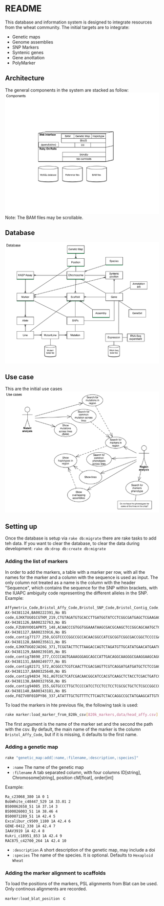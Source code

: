 # README 

This database and information system is designed to integrate resources from the wheat community. The initial targets are to integrate:

* Genetic maps
* Genome assemblies
* SNP Markers
* Syntenic genes
* Gene anottation
* PolyMarker

## Architecture

The general components in the system are stacked as follow:
![](doc/Arch.png)
Note: The BAM files may be scrollable.


## Database


![](doc/Database.png)


## Use case
This are the initial use cases
![](doc/UseCase.png)



## Setting up

Once the database is setup via ```rake db:migrate``` there are rake tasks to add teh data. If you want to clear the database, to clear the data during development: ```rake db:drop db:create db:migrate```

### Adding the list of markers
In order to add the markers, a table with a marker per row, with all the names for the marker and a column with the sequence is used as input. The only column not treated as a name is the column with the header "Sequence", which contains the sequence for the SNP within brackets, with the IUAPC ambiguity code representing the different alleles in the SNP. 
Example:

```
Affymetrix_Code,Bristol_Affy_Code,Bristol_SNP_Code,Bristol_Contig_Code,Sequence
AX-94381124,BA00222391,No BS code,GJKKTUG01CGTKM_219,CTGTAGATGTGCACCTTGATGGTATCCTCGGCGATGAGCTCGAAGACGCA[R]ACNTCGAACTTCTCCAGATTGTTGCCGATCGAGAACTGGCTCCAGCCTCT
AX-94381126,BA00232763,No BS code,FZU8VVO01APRT5_148,ACAACCCGTGGTGGAAATAAGCGACGCAAGCTCCGGCAGCAATGCTCACT[Y]GNGTGATATGTTAAGCCTCCTGCCCAGTCCTAAGAACGCTGCTATAAGAC
AX-94381127,BA00233916,No BS code,contig77177_250,GCGTCCCCGGCCGCCACAACGGCCATCGCGGTCGGCGACCGGCTCCCCGA[M]NCGACGCTCTCCTACTTCGACGCCCCCGACGGCGAGCTGAAGACGGTGAC
AX-94381128,BA00235611,No BS code,GJKKTUG02JAI6G_371,TCGGTACTTCTTAAGACCAGTCTAGATGTTGCATATGAACATGAATCAAT[Y]GGGGTNACGCACATCATCAACAGATGATGTCACAATAAGAGTGGAGAGAG
AX-94381129,BA00239105,No BS code,contig78690_277,CCCCCAGTGAAAGGGAGCAGCCATTGACAGGCAAGGGCGAAGGAAGCAGC[R]ACGGNGCAGAACAAGACAGAGAGCAGGGGGCATGGGGGAGAAGGCTGCGG
AX-94381131,BA00249777,No BS code,contig82171_572,ACGGCCTCGTCAACTTCGACGAGTTCGTCAGGATGATGATGCTCTCCGAC[K]CCGACNNNNNNNNNNNNNNNNNTTGAGAGTCTGTCCGAGATAGATATATA
AX-94381137,BA00325640,No BS code,contig94834_761,AGTCGCTCATCGACAACGGCATCCACGTCAAGCTCTACCTCGACTGATCC[Y]TTTTCNNNNNNNNGCTGTGGTATGTCTGTTGCCGCTCTGCTTTCGACACC
AX-94381138,BA00327658,No BS code,contig94085_155,GGTGCCCTTGCTCCCCATCCTCCTCCTCCTCGCGCTGCTCTCGCCGGCCG[Y]CCGNGGCTCGGAGTCGCCGCAGTACGCGACGGTGCACGCGGAGTCGGACT
AX-94381140,BA00343181,No BS code,F0Z7V0F01DPY86_337,ATATTTGCTGTTTTCTTCAGTCTACCAGGCCGCTATGAAGCATTGTGGAA[R]GNGGTTGATGGTGTCAAGCAGCTTTGGAAGAACAGGAAGGAGCTCAAGGT
```

To load the markers in hte previous file, the following task is used:

```bash
rake marker:load_marker_from_820k_csv[820k_markers,data/head_affy.csv]
```
The first argument is the name of the marker set and the second the path with the csv. By default, the main name of the marker is the column ```Bristol_Affy_Code```, but if it is missing, it defaults to the first name.  



### Adding a genetic map 


```bash
rake "genetic_map:add[:name,:filename,:description,:species]"
```

 * ```:name``` The name of the genetic map
 * ```:filename``` A tab separated column, with four columns ID[string], Chromosome[string], position cM[float], order[int] 

Example:

```csv
Ra_c23068_380 1A 0 1
BobWhite_c48447_529 1A 33.01 2
BS00062658_51 1A 37.14 3
BS00026003_51 1A 38.46 4
BS00071289_51 1A 42.4 5
Excalibur_c9509_1180 1A 42.4 6
GENE-0412_338 1A 42.4 7
IAAV3919 1A 42.4 8
Kukri_c18951_853 1A 42.4 9
RAC875_c42700_264 1A 42.4 10
```

* ```:description``` A short description of the genetic map, may include a doi
* ```:species``` The name of the species. It is optional. Defaults to ```Hexaploid Wheat```


### Adding the marker alignment to scaffolds

To load the positions of the markers, PSL alignments from Blat can be used. Only continous alignments are recorded. 

```marker:load_blat_position ``` 
c